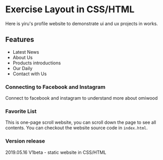 # Exercise Layout in CSS/HTML  
Here is yiru's profile website to demonstrate ui and ux projects in works.



## Features
- Latest News
- About Us
- Products introductions
- Our Daily 
- Contact with Us

### Connecting to Facebook and Instagram
Connect to facebook and instagram to understand more about omiwood

### Favorite List
This is one-page scroll website, you can scroll down the page to see all contents.
You can checkout the website source code in `index.html`.

### Version release
2019.05.16 V1beta - static website in CSS/HTML
